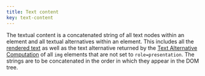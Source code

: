 ```yaml
---
title: Text content
key: text-content
---
```


The textual content is a concatenated string of all text nodes within an element and all textual alternatives within an element. This includes all the [rendered text][] as well as the text alternative returned by the [Text Alternative Computation][] of all `img` elements that are not set to `role=presentation`. The strings are to be concatenated in the order in which they appear in the DOM tree.

[rendered text]: rendered-text.html
[text alternative computation]: text-alternative.html
